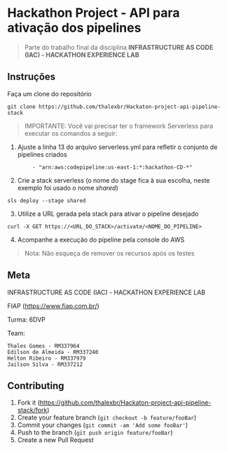 # Hackathon Project - API para ativação dos pipelines

> Parte do trabalho final da disciplina **INFRASTRUCTURE AS CODE (IAC) - HACKATHON EXPERIENCE LAB**

<!-- TODO: o que ele faz? breve descrição... -->

## Instruções

Faça um clone do repositório

```
git clone https://github.com/thalexbr/Hackaton-project-api-pipeline-stack
```

> IMPORTANTE: Você vai precisar ter o framework Serverless para executar os comandos a seguir:

1) Ajuste a linha 13 do arquivo serverless.yml para refletir o conjunto de pipelines criados

```
        - "arn:aws:codepipeline:us-east-1:*:hackathon-CD-*"
```

2) Crie a stack serverless (o nome do stage fica à sua escolha, neste exemplo foi usado o nome _shared_)

```
sls deploy --stage shared
```

3) Utilize a URL gerada pela stack para ativar o pipeline desejado

```
curl -X GET https://<URL_DO_STACK>/activate/<NOME_DO_PIPELINE>
```

4) Acompanhe a execução do pipeline pela console do AWS

> Nota: Não esqueça de remover os recursos após os testes

## Meta

INFRASTRUCTURE AS CODE (IAC) - HACKATHON EXPERIENCE LAB

FIAP (<https://www.fiap.com.br/>)

Turma: 6DVP

Team:

```
Thales Gomes - RM337964
Edilson de Almeida - RM337240
Helton Ribeiro - RM337979
Jailson Silva - RM337212 
```

## Contributing

1. Fork it (<https://github.com/thalexbr/Hackaton-project-api-pipeline-stack/fork>)
2. Create your feature branch (`git checkout -b feature/fooBar`)
3. Commit your changes (`git commit -am 'Add some fooBar'`)
4. Push to the branch (`git push origin feature/fooBar`)
5. Create a new Pull Request
